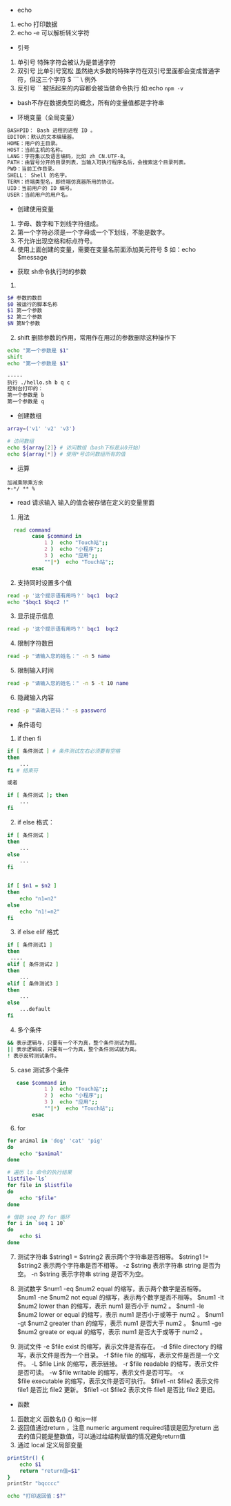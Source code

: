 - echo
1. echo 打印数据
2. echo -e  可以解析转义字符

- 引号
1. 单引号 特殊字符会被认为是普通字符
2. 双引号 比单引号宽松 虽然绝大多数的特殊字符在双引号里面都会变成普通字符，但这三个字符 $ ``` \ 例外
3. 反引号 `` 被括起来的内容都会被当做命令执行 如:echo `npm -v`

- bash不存在数据类型的概念，所有的变量值都是字符串

- 环境变量（全局变量）
```sh
BASHPID： Bash 进程的进程 ID 。
EDITOR：默认的文本编辑器。
HOME：用户的主目录。
HOST：当前主机的名称。
LANG：字符集以及语言编码，比如 zh_CN.UTF-8。
PATH：由冒号分开的目录列表，当输入可执行程序名后，会搜索这个目录列表。
PWD：当前工作目录。
SHELL： Shell 的名字。
TERM：终端类型名，即终端仿真器所用的协议。
UID：当前用户的 ID 编号。
USER：当前用户的用户名。

```

- 创建使用变量
1. 字母、数字和下划线字符组成。
2. 第一个字符必须是一个字母或一个下划线，不能是数字。
3. 不允许出现空格和标点符号。
4. 使用上面创建的变量，需要在变量名前面添加美元符号 $  如：echo $message

- 获取 sh命令执行时的参数
1. 
```sh
$# 参数的数目
$0 被运行的脚本名称
$1 第一个参数
$2 第二个参数
$N 第N个参数
```
2. shift 删除参数的作用，常用作在用过的参数删除这种操作下

```sh
echo "第一个参数是 $1"
shift
echo "第一个参数是 $1"

-----
执行 ./hello.sh b q c
控制台打印的：
第一个参数是 b
第一个参数是 q

```

- 创建数组
```sh
array=('v1' 'v2' 'v3') 

# 访问数组
echo ${array[2]} # 访问数组（bash下标是从0开始）
echo ${array[*]} # 使用*号访问数组所有的值
```

- 运算
```
加减乘除乘方余
+-*/ ** %
```

- read 请求输入 输入的值会被存储在定义的变量里面
1. 用法
```sh
  read command
        case $command in
            1 )  echo "Touch站";;
            2 )  echo "小程序";;
            3 )  echo "应用";;
            ""|*)  echo "Touch站";;
        esac
```
2. 支持同时设置多个值

```sh
read -p '这个提示语有用吗？' bqc1  bqc2 
echo "$bqc1 $bqc2 !"

```

3. 显示提示信息
```sh
read -p '这个提示语有用吗？' bqc1  bqc2 
```

4. 限制字符数目
```sh
read -p "请输入您的姓名：" -n 5 name
```

5. 限制输入时间
```sh
read -p "请输入您的姓名：" -n 5 -t 10 name
```

6. 隐藏输入内容
```sh
read -p "请输入密码：" -s password
```

- 条件语句

1. if then fi
```sh
if [ 条件测试 ] # 条件测试左右必须要有空格
then
	...
fi # 结束符

或者

if [ 条件测试 ]; then
	...
fi  
```
2. if else 格式：
```sh
if [ 条件测试 ]
then
	...
else
	...
fi


if [ $n1 = $n2 ]
then
    echo "n1=n2"
else
    echo "n1!=n2"
fi 
```
3. if else elif 格式

```sh
if [ 条件测试1 ]
then
 ....
elif [ 条件测试2 ]
then
	...
elif [ 条件测试3 ]
then
	...
else
	...default
fi  
```
4. 多个条件
```sh
&& 表示逻辑与，只要有一个不为真，整个条件测试为假。
|| 表示逻辑或，只要有一个为真，整个条件测试就为真。
! 表示反转测试条件。

```
5. case 测试多个条件
```sh
   case $command in
            1 )  echo "Touch站";;
            2 )  echo "小程序";;
            3 )  echo "应用";;
            ""|*)  echo "Touch站";;
        esac
```
6. for 
```sh
for animal in 'dog' 'cat' 'pig'
do
    echo "$animal"
done

# 遍历 ls 命令的执行结果
listfile=`ls`
for file in $listfile
do
	echo "$file"
done

# 借助 seq 的 for 循环
for i in `seq 1 10`
do
	echo $i
done  
```
7. 测试字符串
$string1 = $string2 表示两个字符串是否相等。
$string1 != $string2 表示两个字符串是否不相等。
-z $string 表示字符串 string 是否为空。
-n $string 表示字符串 string 是否不为空。

8. 测试数字
$num1 -eq $num2 equal 的缩写，表示两个数字是否相等。
$num1 -ne $num2 not equal 的缩写，表示两个数字是否不相等。
$num1 -lt $num2 lower than 的缩写，表示 num1 是否小于 num2 。
$num1 -le $num2 lower or equal 的缩写，表示 num1 是否小于或等于 num2 。
$num1 -gt $num2 greater than 的缩写，表示 num1 是否大于 num2 。
$num1 -ge $num2 greate or equal 的缩写，表示 num1 是否大于或等于 num2 。

9. 测试文件
-e $file exist 的缩写，表示文件是否存在。
-d $file directory 的缩写，表示文件是否为一个目录。
-f $file file 的缩写，表示文件是否是一个文件。
-L $file Link 的缩写，表示链接。
-r $file readable 的缩写，表示文件是否可读。
-w $file writable 的缩写，表示文件是否可写。
-x $file executable 的缩写，表示文件是否可执行。
$file1 -nt $file2 表示文件 file1 是否比 file2 更新。
$file1 -ot $file2 表示文件 file1 是否比 file2 更旧。

- 函数
1. 函数定义 函数名() {} 和js一样
2. 返回值通过return ，注意  numeric argument required错误是因为return 出去的值只能是整数值，可以通过给结构赋值的情况避免return值
3. 通过 local  定义局部变量
```sh
printStr() {
    echo $1
    return "return值=$1" 
}
printStr "bqcccc"

echo "打印返回值：$?"
```
